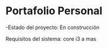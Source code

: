 <h1>Portafolio Personal</h1>
-Estado del proyecto: En construcción
<p>Requisitos del sistema: core i3 a mas
</p>
